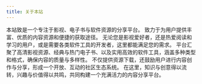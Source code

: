 ```yaml
---
title: 关于本站
---
```

本站致是一个专注于影视、电子书与软件资源的分享平台。
致力于为用户提供丰富、优质的内容资源和便捷的获取途径。
无论您是影视爱好者，还是热爱阅读和学习的用户，或是需要各类软件工具的开发者，这里都能满足您的需求。
平台汇聚了高清影视资源、经典与热门电子书、以及实用高效的软件工具，涵盖多种类型和格式，确保内容的质量与多样性。
不仅提供资源下载，还鼓励用户进行内容创作与分享，形成一个开放、互动的社区生态系统。
在这里，知识与创意得以流转，兴趣与价值得以共鸣，共同构建一个充满活力的内容分享平台。
